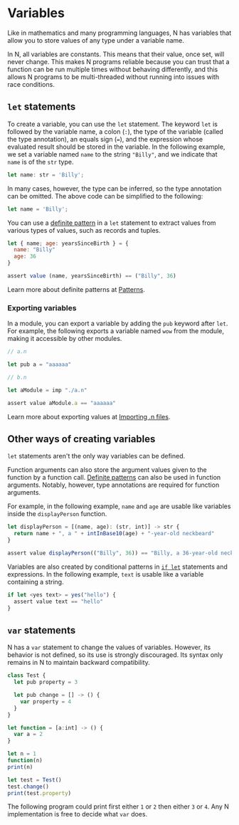 # Variables

Like in mathematics and many programming languages, N has variables that allow
you to store values of any type under a variable name.

In N, all variables are constants. This means that their value, once set, will
never change. This makes N programs reliable because you can trust that a
function can be run multiple times without behaving differently, and this allows
N programs to be multi-threaded without running into issues with race
conditions. <!-- This might seem odd, especially for users coming from some
programming languages, because "variable" implies that the variable should be
variable, or changeable. However, like in math, "variable" in this sense implies
that the value itself at runtime is variable. -->

## `let` statements

To create a variable, you can use the `let` statement. The keyword `let` is
followed by the variable name, a colon (`:`), the type of the variable (called
the type annotation), an equals sign (`=`), and the expression whose evaluated
result should be stored in the variable. In the following example, we set a
variable named `name` to the string `"Billy"`, and we indicate that `name` is of
the `str` type.

```js
let name: str = 'Billy';
```

In many cases, however, the type can be inferred, so the type annotation can be
omitted. The above code can be simplified to the following:

```js
let name = 'Billy';
```

You can use a [definite pattern](./destructuring.md) in a `let` statement to
extract values from various types of values, such as records and tuples.

```js
let { name; age: yearsSinceBirth } = {
  name: "Billy"
  age: 36
}

assert value (name, yearsSinceBirth) == ("Billy", 36)
```

Learn more about definite patterns at [Patterns](./destructuring.md).

### Exporting variables

In a module, you can export a variable by adding the `pub` keyword after `let`. For example, the following exports a variable named `wow` from the module,
making it accessible by other modules.

```js
// a.n

let pub a = "aaaaaa"
```

```js
// b.n

let aModule = imp "./a.n"

assert value aModule.a == "aaaaaa"
```

Learn more about exporting values at [Importing .n
files](./importing_n_files.md).

## Other ways of creating variables

`let` statements aren't the only way variables can be defined.

Function arguments can also store the argument values given to the function by a
function call. [Definite patterns](./destructuring.md) can also be used in
function arguments. Notably, however, type annotations are required for function
arguments.

For example, in the following example, `name` and `age` are usable like
variables inside the `displayPerson` function.

```js
let displayPerson = [(name, age): (str, int)] -> str {
  return name + ", a " + intInBase10(age) + "-year-old neckbeard"
}

assert value displayPerson(("Billy", 36)) == "Billy, a 36-year-old neckbeard"
```

Variables are also created by conditional patterns in [`if let`](./if_statements.md#if-let) statements and expressions. In the following
example, `text` is usable like a variable containing a string.

```js
if let <yes text> = yes("hello") {
  assert value text == "hello"
}
```

## `var` statements

N has a `var` statement to change the values of variables. However, its
behavior is not defined, so its use is strongly discouraged. Its syntax only
remains in N to maintain backward compatibility.

```js
class Test {
  let pub property = 3

  let pub change = [] -> () {
    var property = 4
  }
}

let function = [a:int] -> () {
  var a = 2
}

let n = 1
function(n)
print(n)

let test = Test()
test.change()
print(test.property)
```

The following program could print first either `1` or `2` then either `3` or
`4`. Any N implementation is free to decide what `var` does.
